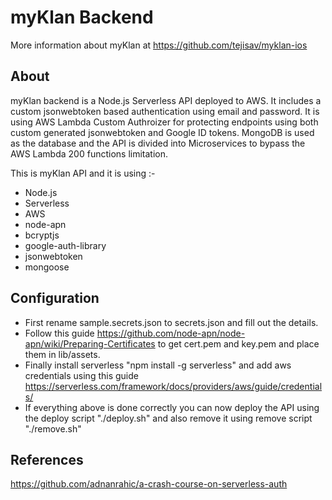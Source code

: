 # myKlan Backend

More information about myKlan at https://github.com/tejisav/myklan-ios

## About

myKlan backend is a Node.js Serverless API deployed to AWS. It includes a custom jsonwebtoken based authentication using email and password. It is using AWS Lambda Custom Authroizer for protecting endpoints using both custom generated jsonwebtoken and Google ID tokens. MongoDB is used as the database and the API is divided into Microservices to bypass the AWS Lambda 200 functions limitation.

This is myKlan API and it is using :-
- Node.js
- Serverless
- AWS
- node-apn
- bcryptjs
- google-auth-library
- jsonwebtoken
- mongoose

## Configuration

- First rename sample.secrets.json to secrets.json and fill out the details.
- Follow this guide https://github.com/node-apn/node-apn/wiki/Preparing-Certificates to get cert.pem and key.pem and place them in lib/assets.
- Finally install serverless "npm install -g serverless" and add aws credentials using this guide https://serverless.com/framework/docs/providers/aws/guide/credentials/
- If everything above is done correctly you can now deploy the API using the deploy script "./deploy.sh" and also remove it using remove script "./remove.sh"

## References

https://github.com/adnanrahic/a-crash-course-on-serverless-auth